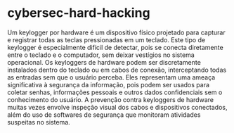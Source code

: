 # cybersec-hard-hacking


Um keylogger por hardware é um dispositivo físico projetado para capturar e registrar todas as teclas pressionadas em um teclado. Este tipo de keylogger é especialmente difícil de detectar, pois se conecta diretamente entre o teclado e o computador, sem deixar vestígios no sistema operacional. Os keyloggers de hardware podem ser discretamente instalados dentro do teclado ou em cabos de conexão, interceptando todas as entradas sem que o usuário perceba. Eles representam uma ameaça significativa à segurança da informação, pois podem ser usados para coletar senhas, informações pessoais e outros dados confidenciais sem o conhecimento do usuário. A prevenção contra keyloggers de hardware muitas vezes envolve inspeção visual dos cabos e dispositivos conectados, além do uso de softwares de segurança que monitoram atividades suspeitas no sistema.
